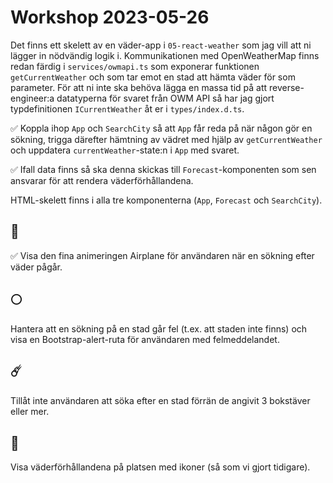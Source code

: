 # Workshop 2023-05-26

Det finns ett skelett av en väder-app i `05-react-weather` som jag vill att ni lägger in nödvändig logik i. Kommunikationen med OpenWeatherMap finns redan färdig i `services/owmapi.ts` som exponerar funktionen `getCurrentWeather` och som tar emot en stad att hämta väder för som parameter. För att ni inte ska behöva lägga en massa tid på att reverse-engineer:a datatyperna för svaret från OWM API så har jag gjort typdefinitionen `ICurrentWeather` åt er i `types/index.d.ts`.

✅ Koppla ihop `App` och `SearchCity` så att `App` får reda på när någon gör en sökning, trigga därefter hämtning av vädret med hjälp av `getCurrentWeather` och uppdatera `currentWeather`-state:n i `App` med svaret.

✅ Ifall data finns så ska denna skickas till `Forecast`-komponenten som sen ansvarar för att rendera väderförhållandena.

HTML-skelett finns i alla tre komponenterna (`App`, `Forecast` och `SearchCity`).

## 🌟
✅ Visa den fina animeringen Airplane för användaren när en sökning efter väder pågår.

## 🌕
Hantera att en sökning på en stad går fel (t.ex. att staden inte finns) och visa en Bootstrap-alert-ruta för användaren med felmeddelandet.

## ☄️
Tillåt inte användaren att söka efter en stad förrän de angivit 3 bokstäver eller mer.

## 🚀
Visa väderförhållandena på platsen med ikoner (så som vi gjort tidigare).
